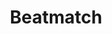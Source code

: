 ---
title: Beatmatch
crosslinks:
- DJs
- youtubefactsbot
- youtubot
- edmproduction
- DJsCirclejerk
- u_imguralbumbot
- explainlikeimfive
- mashups
- Piracy
- avesNYC
- electronicmusic
- MusicBattlestations
- nottheonion
- DnB
- bestof
- mobileDJ
- Showerthoughts
- swingdancing
- iphone
- ElectricForest
---